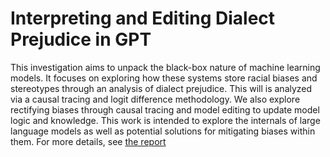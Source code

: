 # Interpreting and Editing Dialect Prejudice in GPT

This investigation aims to unpack the black-box nature of machine learning models. It focuses on exploring how these systems store racial biases and stereotypes through an analysis of dialect prejudice. This will is analyzed via a causal tracing and logit difference methodology. We also explore rectifying biases through causal tracing and model editing to update model logic and knowledge. This work is intended to explore the internals of large language models as well as potential solutions for mitigating biases within them. For more details, see [the report](./Tracing_Bias.pdf)